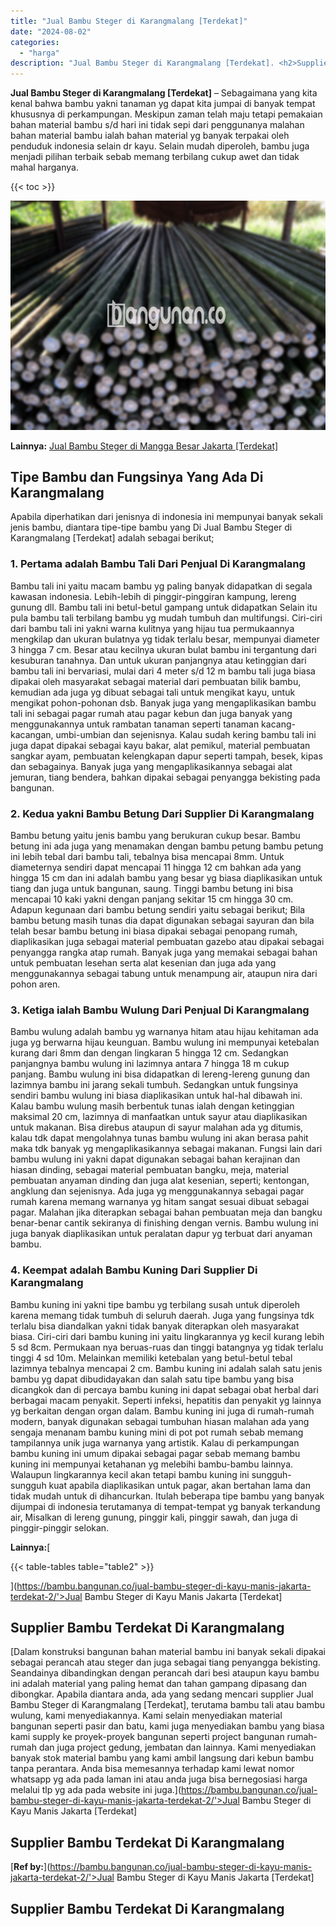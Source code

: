 ```yaml
---
title: "Jual Bambu Steger di Karangmalang [Terdekat]"
date: "2024-08-02"
categories: 
  - "harga"
description: "Jual Bambu Steger di Karangmalang [Terdekat]. <h2>Supplier Bambu Terdekat Di Karangmalang</h2> <p style=) [Bambu Karangmalang](https://id.wikipedia.org/wiki/..."
---
```


**Jual Bambu Steger di Karangmalang \[Terdekat\]** – Sebagaimana yang kita kenal bahwa bambu yakni tanaman yg dapat kita jumpai di banyak tempat khususnya di perkampungan. Meskipun zaman telah maju tetapi pemakaian bahan material bambu s/d hari ini tidak sepi dari penggunanya malahan bahan material bambu ialah bahan material yg banyak terpakai oleh penduduk indonesia selain dr kayu. Selain mudah diperoleh, bambu juga menjadi pilihan terbaik sebab memang terbilang cukup awet dan tidak mahal harganya.

{{< toc >}}

![Jual Bambu Steger di Karangmalang [Terdekat]](/images/jual-bambu-tali-03.png)

**Lainnya:** [Jual Bambu Steger di Mangga Besar Jakarta \[Terdekat\]](https://bambu.bangunan.co/jual-bambu-steger-di-mangga-besar-jakarta-terdekat/)

## Tipe Bambu dan Fungsinya Yang Ada Di Karangmalang

Apabila diperhatikan dari jenisnya di indonesia ini mempunyai banyak sekali jenis bambu, diantara tipe-tipe bambu yang Di Jual Bambu Steger di Karangmalang \[Terdekat\] adalah sebagai berikut;

### 1\. Pertama adalah Bambu Tali Dari Penjual Di Karangmalang

Bambu tali ini yaitu macam bambu yg paling banyak didapatkan di segala kawasan indonesia. Lebih-lebih di pinggir-pinggiran kampung, lereng gunung dll. Bambu tali ini betul-betul gampang untuk didapatkan Selain itu pula bambu tali terbilang bambu yg mudah tumbuh dan multifungsi. Ciri-ciri dari bambu tali ini yakni warna kulitnya yang hijau tua permukaannya mengkilap dan ukuran bulatnya yg tidak terlalu besar, mempunyai diameter 3 hingga 7 cm. Besar atau kecilnya ukuran bulat bambu ini tergantung dari kesuburan tanahnya. Dan untuk ukuran panjangnya atau ketinggian dari bambu tali ini bervariasi, mulai dari 4 meter s/d 12 m bambu tali juga biasa dipakai oleh masyarakat sebagai material dari pembuatan bilik bambu, kemudian ada juga yg dibuat sebagai tali untuk mengikat kayu, untuk mengikat pohon-pohonan dsb. Banyak juga yang mengaplikasikan bambu tali ini sebagai pagar rumah atau pagar kebun dan juga banyak yang menggunakannya untuk rambatan tanaman seperti tanaman kacang-kacangan, umbi-umbian dan sejenisnya. Kalau sudah kering bambu tali ini juga dapat dipakai sebagai kayu bakar, alat pemikul, material pembuatan sangkar ayam, pembuatan kelengkapan dapur seperti tampah, besek, kipas dan sebagainya. Banyak juga yang mengaplikasikannya sebagai alat jemuran, tiang bendera, bahkan dipakai sebagai penyangga bekisting pada bangunan.

### 2\. Kedua yakni Bambu Betung Dari Supplier Di Karangmalang

Bambu betung yaitu jenis bambu yang berukuran cukup besar. Bambu betung ini ada juga yang menamakan dengan bambu petung bambu petung ini lebih tebal dari bambu tali, tebalnya bisa mencapai 8mm. Untuk diameternya sendiri dapat mencapai 11 hingga 12 cm bahkan ada yang hingga 15 cm dan ini adalah bambu yang besar yg biasa diaplikasikan untuk tiang dan juga untuk bangunan, saung. Tinggi bambu betung ini bisa mencapai 10 kaki yakni dengan panjang sekitar 15 cm hingga 30 cm. Adapun kegunaan dari bambu betung sendiri yaitu sebagai berikut; Bila bambu betung masih tunas dia dapat digunakan sebagai sayuran dan bila telah besar bambu betung ini biasa dipakai sebagai penopang rumah, diaplikasikan juga sebagai material pembuatan gazebo atau dipakai sebagai penyangga rangka atap rumah. Banyak juga yang memakai sebagai bahan untuk pembuatan lesehan serta alat kesenian dan juga ada yang menggunakannya sebagai tabung untuk menampung air, ataupun nira dari pohon aren.

### 3\. Ketiga ialah Bambu Wulung Dari Penjual Di Karangmalang

Bambu wulung adalah bambu yg warnanya hitam atau hijau kehitaman ada juga yg berwarna hijau keunguan. Bambu wulung ini mempunyai ketebalan kurang dari 8mm dan dengan lingkaran 5 hingga 12 cm. Sedangkan panjangnya bambu wulung ini lazimnya antara 7 hingga 18 m cukup panjang. Bambu wulung ini bisa didapatkan di lereng-lereng gunung dan lazimnya bambu ini jarang sekali tumbuh. Sedangkan untuk fungsinya sendiri bambu wulung ini biasa diaplikasikan untuk hal-hal dibawah ini. Kalau bambu wulung masih berbentuk tunas ialah dengan ketinggian maksimal 20 cm, lazimnya di manfaatkan untuk sayur atau diaplikasikan untuk makanan. Bisa direbus ataupun di sayur malahan ada yg ditumis, kalau tdk dapat mengolahnya tunas bambu wulung ini akan berasa pahit maka tdk banyak yg mengaplikasikannya sebagai makanan. Fungsi lain dari bambu wulung ini yakni dapat digunakan sebagai bahan kerajinan dan hiasan dinding, sebagai material pembuatan bangku, meja, material pembuatan anyaman dinding dan juga alat kesenian, seperti; kentongan, angklung dan sejenisnya. Ada juga yg menggunakannya sebagai pagar rumah karena memang warnanya yg hitam sangat sesuai dibuat sebagai pagar. Malahan jika diterapkan sebagai bahan pembuatan meja dan bangku benar-benar cantik sekiranya di finishing dengan vernis. Bambu wulung ini juga banyak diaplikasikan untuk peralatan dapur yg terbuat dari anyaman bambu.

### 4\. Keempat adalah Bambu Kuning Dari Supplier Di Karangmalang

Bambu kuning ini yakni tipe bambu yg terbilang susah untuk diperoleh karena memang tidak tumbuh di seluruh daerah. Juga yang fungsinya tdk terlalu bisa diandalkan yakni tidak banyak diterapkan oleh masyarakat biasa. Ciri-ciri dari bambu kuning ini yaitu lingkarannya yg kecil kurang lebih 5 sd 8cm. Permukaan nya beruas-ruas dan tinggi batangnya yg tidak terlalu tinggi 4 sd 10m. Melainkan memiliki ketebalan yang betul-betul tebal lazimnya tebalnya mencapai 2 cm. Bambu kuning ini adalah salah satu jenis bambu yg dapat dibudidayakan dan salah satu tipe bambu yang bisa dicangkok dan di percaya bambu kuning ini dapat sebagai obat herbal dari berbagai macam penyakit. Seperti infeksi, hepatitis dan penyakit yg lainnya yg berkaitan dengan organ dalam. Bambu kuning ini juga di rumah-rumah modern, banyak digunakan sebagai tumbuhan hiasan malahan ada yang sengaja menanam bambu kuning mini di pot pot rumah sebab memang tampilannya unik juga warnanya yang artistik. Kalau di perkampungan bambu kuning ini umum dipakai sebagai pagar sebab memang bambu kuning ini mempunyai ketahanan yg melebihi bambu-bambu lainnya. Walaupun lingkarannya kecil akan tetapi bambu kuning ini sungguh-sungguh kuat apabila diaplikasikan untuk pagar, akan bertahan lama dan tidak mudah untuk di dihancurkan. Itulah beberapa tipe bambu yang banyak dijumpai di indonesia terutamanya di tempat-tempat yg banyak terkandung air, Misalkan di lereng gunung, pinggir kali, pinggir sawah, dan juga di pinggir-pinggir selokan.

**Lainnya:**[

{{< table-tables table="table2" >}}

](https://bambu.bangunan.co/jual-bambu-steger-di-kayu-manis-jakarta-terdekat-2/'>Jual Bambu Steger di Kayu Manis Jakarta [Terdekat]</a></p>
<h2>Supplier Bambu Terdekat Di Karangmalang</h2> <p style=)

[Dalam konstruksi bangunan bahan material bambu ini banyak sekali dipakai sebagai perancah atau steger dan juga sebagai tiang penyangga bekisting. Seandainya dibandingkan dengan perancah dari besi ataupun kayu bambu ini adalah material yang paling hemat dan tahan gampang dipasang dan dibongkar. Apabila diantara anda, ada yang sedang mencari supplier Jual Bambu Steger di Karangmalang \[Terdekat\], terutama bambu tali atau bambu wulung, kami menyediakannya. Kami selain menyediakan material bangunan seperti pasir dan batu, kami juga menyediakan bambu yang biasa kami supply ke proyek-proyek bangunan seperti project bangunan rumah-rumah dan juga project gedung, jembatan dan lainnya. Kami menyediakan banyak stok material bambu yang kami ambil langsung dari kebun bambu tanpa perantara. Anda bisa memesannya terhadap kami lewat nomor whatsapp yg ada pada laman ini atau anda juga bisa bernegosiasi harga melalui tlp yg ada pada website ini juga.](https://bambu.bangunan.co/jual-bambu-steger-di-kayu-manis-jakarta-terdekat-2/'>Jual Bambu Steger di Kayu Manis Jakarta [Terdekat]</a></p>
<h2>Supplier Bambu Terdekat Di Karangmalang</h2> <p style=)

[**Ref by:**](https://bambu.bangunan.co/jual-bambu-steger-di-kayu-manis-jakarta-terdekat-2/'>Jual Bambu Steger di Kayu Manis Jakarta [Terdekat]</a></p>
<h2>Supplier Bambu Terdekat Di Karangmalang</h2> <p style=) [Bambu Karangmalang](https://id.wikipedia.org/wiki/Bambu)
